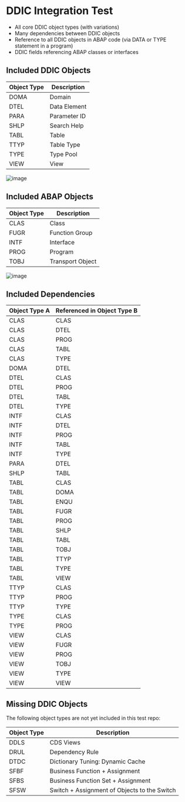 # DDIC Integration Test

- All core DDIC object types (with variations)
- Many dependencies between DDIC objects
- Reference to all DDIC objects in ABAP code (via DATA or TYPE statement in a program)
- DDIC fields referencing ABAP classes or interfaces

## Included DDIC Objects

Object Type | Description
------------|------------
DOMA | Domain
DTEL | Data Element
PARA | Parameter ID
SHLP | Search Help
TABL | Table
TTYP | Table Type
TYPE | Type Pool
VIEW | View

![image](https://user-images.githubusercontent.com/59966492/212163343-716ce687-68f8-4716-bf2f-11cfc7d51fc3.png)

## Included ABAP Objects

Object Type | Description
------------|------------
CLAS | Class
FUGR | Function Group
INTF | Interface
PROG | Program
TOBJ | Transport Object

![image](https://user-images.githubusercontent.com/59966492/212163466-6ec23ad6-44fb-4b9f-9ab2-a30467a2e350.png)

## Included Dependencies

Object Type A | Referenced in Object Type B
--------------|----------------------------
CLAS | CLAS
CLAS | DTEL
CLAS | PROG
CLAS | TABL
CLAS | TYPE
DOMA | DTEL
DTEL | CLAS
DTEL | PROG
DTEL | TABL
DTEL | TYPE
INTF | CLAS
INTF | DTEL
INTF | PROG
INTF | TABL
INTF | TYPE
PARA | DTEL
SHLP | TABL
TABL | CLAS
TABL | DOMA
TABL | ENQU
TABL | FUGR
TABL | PROG
TABL | SHLP
TABL | TABL
TABL | TOBJ
TABL | TTYP
TABL | TYPE
TABL | VIEW
TTYP | CLAS
TTYP | PROG
TTYP | TYPE
TYPE | CLAS
TYPE | PROG
VIEW | CLAS
VIEW | FUGR
VIEW | PROG
VIEW | TOBJ
VIEW | TYPE
VIEW | VIEW

## Missing DDIC Objects

The following object types are not yet included in this test repo:

Object Type | Description
------------|------------
DDLS | CDS Views
DRUL | Dependency Rule
DTDC | Dictionary Tuning: Dynamic Cache
SFBF | Business Function + Assignment 
SFBS | Business Function Set + Assignment 
SFSW | Switch + Assignment of Objects to the Switch 

